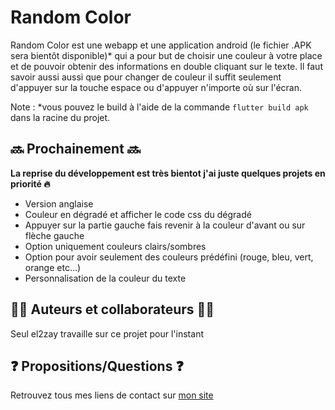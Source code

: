 # Random Color

Random Color est une webapp et une application android (le fichier .APK sera bientôt disponible)*
qui a pour but de choisir une couleur à votre place et de pouvoir obtenir des informations en double cliquant sur le texte. Il faut savoir aussi aussi que pour changer de couleur il suffit seulement d'appuyer sur la touche espace ou d'appuyer n'importe où sur l'écran. 

Note : \*vous pouvez le build à l'aide de la commande ```flutter build apk``` dans la racine du projet.

## 🔜 Prochainement 🔜

**La reprise du développement est très bientot j'ai juste quelques projets en priorité 🔥**
- Version anglaise
- Couleur en dégradé et afficher le code css du dégradé
- Appuyer sur la partie gauche fais revenir à la couleur d'avant ou sur flèche gauche
- Option uniquement couleurs clairs/sombres
- Option pour avoir seulement des couleurs prédéfini (rouge, bleu, vert, orange etc...)
- Personnalisation de la couleur du texte


## 👨‍💻 Auteurs et collaborateurs 👩‍💻

Seul el2zay travaille sur ce projet pour l'instant


## ❓ Propositions/Questions ❓
Retrouvez tous mes liens de contact sur [mon site](https://el2zay.is-a.dev)
